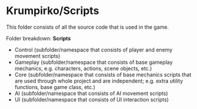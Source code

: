 # Krumpirko/Scripts

This folder consists of all the source code that is used in the game.

Folder breakdown:
**Scripts**
* Control (subfolder/namespace that consists of player and enemy movement scripts)
* Gameplay (subfolder/namespace that consists of base gameplay mechanics, e.g. characters, actions, scene objects, etc.)
* Core (subfolder/namespace that consists of base mechanics scripts that are used through whole project and are independent; e.g. extra utility functions, base game class, etc.)
* AI (subfolder/namespace that consists of AI movement scripts)
* UI (subfolder/namespace that consists of UI interaction scripts)

